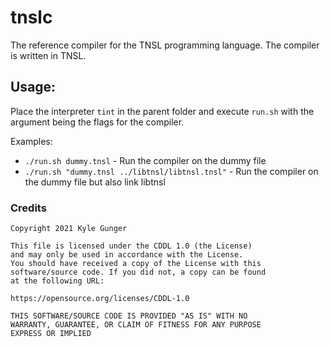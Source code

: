 # tnslc

The reference compiler for the TNSL programming language.  The compiler is written in TNSL.

## Usage:

Place the interpreter `tint` in the parent folder and execute `run.sh` with the argument being the flags for the compiler.

Examples:
- `./run.sh dummy.tnsl` - Run the compiler on the dummy file
- `./run.sh "dummy.tnsl ../libtnsl/libtnsl.tnsl"` - Run the compiler on the dummy file but also link libtnsl

### Credits

	Copyright 2021 Kyle Gunger

	This file is licensed under the CDDL 1.0 (the License)
	and may only be used in accordance with the License.
	You should have received a copy of the License with this
	software/source code. If you did not, a copy can be found
	at the following URL:

	https://opensource.org/licenses/CDDL-1.0

	THIS SOFTWARE/SOURCE CODE IS PROVIDED "AS IS" WITH NO
	WARRANTY, GUARANTEE, OR CLAIM OF FITNESS FOR ANY PURPOSE
	EXPRESS OR IMPLIED